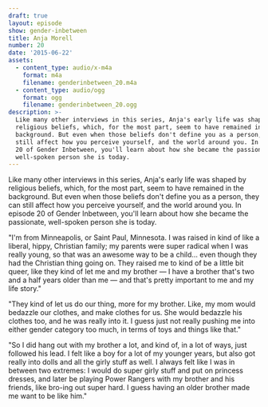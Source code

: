 ```yaml
---
draft: true
layout: episode
show: gender-inbetween
title: Anja Morell
number: 20
date: '2015-06-22'
assets:
  - content_type: audio/x-m4a
    format: m4a
    filename: genderinbetween_20.m4a
  - content_type: audio/ogg
    format: ogg
    filename: genderinbetween_20.ogg
description: >-
  Like many other interviews in this series, Anja's early life was shaped by
  religious beliefs, which, for the most part, seem to have remained in the
  background. But even when those beliefs don't define you as a person, they can
  still affect how you perceive yourself, and the world around you. In episode
  20 of Gender Inbetween, you'll learn about how she became the passionate,
  well-spoken person she is today.
---
```

Like many other interviews in this series, Anja's early life was shaped by religious beliefs, which, for the most part, seem to have remained in the background. But even when those beliefs don't define you as a person, they can still affect how you perceive yourself, and the world around you. In episode 20 of Gender Inbetween, you'll learn about how she became the passionate, well-spoken person she is today.

"I'm from Minneapolis, or Saint Paul, Minnesota. I was raised in kind of like a liberal, hippy, Christian family; my parents were super radical when I was really young, so that was an awesome way to be a child... even though they had the Christian thing going on. They raised me to kind of be a little bit queer, like they kind of let me and my brother &mdash; I have a brother that's two and a half years older than me &mdash; and that's pretty important to me and my life story."

"They kind of let us do our thing, more for my brother. Like, my mom would bedazzle our clothes, and make clothes for us. She would bedazzle his clothes too, and he was really into it. I guess just not really pushing me into either gender category too much, in terms of toys and things like that."

"So I did hang out with my brother a lot, and kind of, in a lot of ways, just followed his lead. I felt like a boy for a lot of my younger years, but also got really into dolls and all the girly stuff as well. I always felt like I was in between two extremes: I would do super girly stuff and put on princess dresses, and later be playing Power Rangers with my brother and his friends, like bro-ing out super hard. I guess having an older brother made me want to be like him."